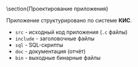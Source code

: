 \section{Проектирование приложения}

Приложение структурировано по системе **КИС**.

- `src` - исходный код приложения (`.c` файлы)
- `include` - заголовочные файлы
- `sql` - SQL-скрипты
- `doc` - документация (отчёт)
- `bin` - выходные бинарные файлы

